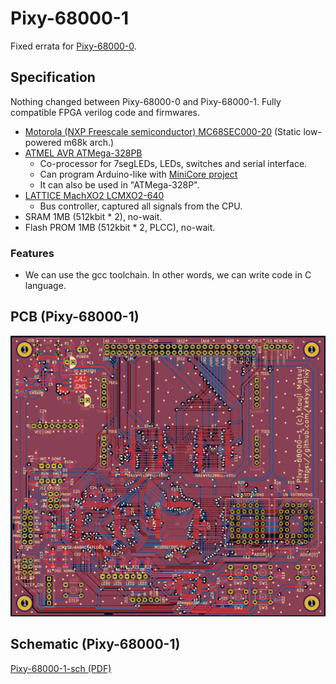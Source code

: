 # Pixy-68000-1

Fixed errata for [Pixy-68000-0](../Pixy-68000-0/README.md).

## Specification

Nothing changed between Pixy-68000-0 and Pixy-68000-1.
Fully compatible FPGA verilog code and firmwares.

* [Motorola (NXP Freescale semiconductor) MC68SEC000-20](https://www.nxp.com/docs/en/product-brief/MC68SEC000.pdf) (Static low-powered m68k arch.)
* [ATMEL AVR ATMega-328PB](https://www.microchip.com/en-us/product/atmega328p)
  * Co-processor for 7segLEDs, LEDs, switches and serial interface.
  * Can program Arduino-like with [MiniCore project](https://github.com/MCUdude/MiniCore)
  * It can also be used in "ATMega-328P".
* [LATTICE MachXO2 LCMXO2-640](https://www.latticesemi.com/products/fpgaandcpld/machxo2)
  * Bus controller, captured all signals from the CPU.
* SRAM 1MB (512kbit * 2), no-wait.
* Flash PROM 1MB (512kbit * 2, PLCC), no-wait.

### Features

* We can use the gcc toolchain. In other words, we can write code in C language.

## PCB (Pixy-68000-1)

![PCB](Images/Pixy-68000-1-pcb.png)

## Schematic (Pixy-68000-1)

[Pixy-68000-1-sch (PDF)](Images/Pixy-68000-1-sch.pdf)
